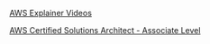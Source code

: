 [AWS Explainer Videos](https://github.com/cesaembul/AWSintros/wiki)

[AWS Certified Solutions Architect - Associate Level](https://github.com/navkar/aws-associate-2018)

